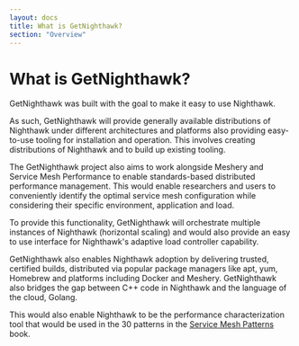 ```yaml
---
layout: docs
title: What is GetNighthawk?
section: "Overview"
---
```


# What is GetNighthawk?

GetNighthawk was built with the goal to make it easy to use Nighthawk.

As such, GetNighthawk will provide generally available distributions of Nighthawk under different architectures and platforms also providing easy-to-use tooling for installation and operation. This involves creating distributions of Nighthawk and to build up existing tooling.

The GetNighthawk project also aims to work alongside Meshery and Service Mesh Performance to enable standards-based distributed performance management. This would enable researchers and users to conveniently identify the optimal service mesh configuration while considering their specific environment, application and load.

To provide this functionality, GetNighthawk will orchestrate multiple instances of Nighthawk (horizontal scaling) and would also provide an easy to use interface for Nighthawk's adaptive load controller capability.

GetNighthawk also enables Nighthawk adoption by delivering trusted, certified builds, distributed via popular package managers like apt, yum, Homebrew and platforms including Docker and Meshery. GetNighthawk also bridges the gap between C++ code in Nighthawk and the language of the cloud, Golang.

This would also enable Nighthawk to be the performance characterization tool that would be used in the 30 patterns in the [Service Mesh Patterns](https://layer5.io/books/service-mesh-patterns) book.
